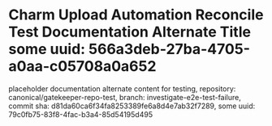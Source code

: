 # Charm Upload Automation Reconcile Test Documentation Alternate Title some uuid: 566a3deb-27ba-4705-a0aa-c05708a0a652
 placeholder documentation alternate content for testing,  repository: canonical/gatekeeper-repo-test,  branch: investigate-e2e-test-failure,  commit sha: d81da60ca6f34fa8253389fe6a8d4e7ab32f7289,  some uuid: 79c0fb75-83f8-4fac-b3a4-85d54195d495
